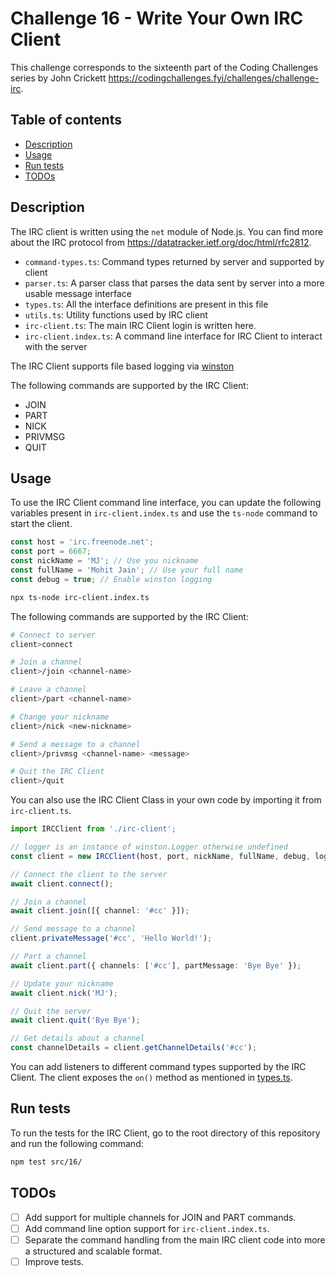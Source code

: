 # Challenge 16 - Write Your Own IRC Client

This challenge corresponds to the sixteenth part of the Coding Challenges series by John Crickett https://codingchallenges.fyi/challenges/challenge-irc.

## Table of contents

- [Description](#description)
- [Usage](#usage)
- [Run tests](#run-tests)
- [TODOs](#todos)

## Description

The IRC client is written using the `net` module of Node.js.
You can find more about the IRC protocol from https://datatracker.ietf.org/doc/html/rfc2812.

- `command-types.ts`: Command types returned by server and supported by client
- `parser.ts`: A parser class that parses the data sent by server into a more usable message interface
- `types.ts`: All the interface definitions are present in this file
- `utils.ts`: Utility functions used by IRC client
- `irc-client.ts`: The main IRC Client login is written here.
- `irc-client.index.ts`: A command line interface for IRC Client to interact with the server

The IRC Client supports file based logging via [winston](https://www.npmjs.com/package/winston)

The following commands are supported by the IRC Client:

- JOIN
- PART
- NICK
- PRIVMSG
- QUIT

## Usage

To use the IRC Client command line interface, you can update the following variables present in `irc-client.index.ts` and use the `ts-node` command to start the client.

```typescript
const host = 'irc.freenode.net';
const port = 6667;
const nickName = 'MJ'; // Use you nickname
const fullName = 'Mohit Jain'; // Use your full name
const debug = true; // Enable winston logging
```

```bash
npx ts-node irc-client.index.ts
```

The following commands are supported by the IRC Client:

```bash
# Connect to server
client>connect

# Join a channel
client>/join <channel-name>

# Leave a channel
client>/part <channel-name>

# Change your nickname
client>/nick <new-nickname>

# Send a message to a channel
client>/privmsg <channel-name> <message>

# Quit the IRC Client
client>/quit
```

You can also use the IRC Client Class in your own code by importing it from `irc-client.ts`.

```typescript
import IRCClient from './irc-client';

// logger is an instance of winston.Logger otherwise undefined
const client = new IRCClient(host, port, nickName, fullName, debug, logger);

// Connect the client to the server
await client.connect();

// Join a channel
await client.join([{ channel: '#cc' }]);

// Send message to a channel
client.privateMessage('#cc', 'Hello World!');

// Part a channel
await client.part({ channels: ['#cc'], partMessage: 'Bye Bye' });

// Update your nickname
await client.nick('MJ');

// Quit the server
await client.quit('Bye Bye');

// Get details about a channel
const channelDetails = client.getChannelDetails('#cc');
```

You can add listeners to different command types supported by the IRC Client. The client exposes the `on()` method as mentioned in [types.ts](https://github.com/jainmohit2001/coding-challenges/blob/416a47f715fff82964bd8def81c26ab72cfe8978/src/16/types.ts#L189).

## Run tests

To run the tests for the IRC Client, go to the root directory of this repository and run the following command:

```bash
npm test src/16/
```

## TODOs

- [ ] Add support for multiple channels for JOIN and PART commands.
- [ ] Add command line option support for `irc-client.index.ts`.
- [ ] Separate the command handling from the main IRC client code into more a structured and scalable format.
- [ ] Improve tests.

